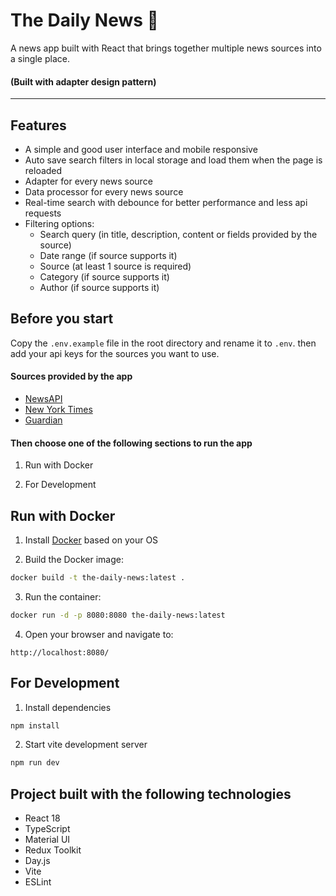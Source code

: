 # The Daily News 📰

A news app built with React that brings together multiple news sources into a single place.
#### (Built with adapter design pattern)

---

## Features

- A simple and good user interface and mobile responsive
- Auto save search filters in local storage and load them when the page is reloaded
- Adapter for every news source
- Data processor for every news source
- Real-time search with debounce for better performance and less api requests
- Filtering options:
  - Search query (in title, description, content or fields provided by the source)
  - Date range (if source supports it)
  - Source (at least 1 source is required)
  - Category (if source supports it)
  - Author (if source supports it)

## Before you start

Copy the `.env.example` file in the root directory and rename it to `.env`. then add your api keys for the sources you want to use.

#### Sources provided by the app

- [NewsAPI](https://newsapi.org/)
- [New York Times](https://developer.nytimes.com/)
- [Guardian](https://open-platform.theguardian.com/)

#### Then choose one of the following sections to run the app

1. Run with Docker

2. For Development

## Run with Docker

1. Install [Docker](https://docs.docker.com/get-docker/) based on your OS

2. Build the Docker image:

```bash
docker build -t the-daily-news:latest .
```

3. Run the container:

```bash
docker run -d -p 8080:8080 the-daily-news:latest
```

4. Open your browser and navigate to:

```
http://localhost:8080/
```

## For Development

1. Install dependencies

```bash
npm install
```

2. Start vite development server

```bash
npm run dev
```

## Project built with the following technologies

- React 18
- TypeScript
- Material UI
- Redux Toolkit
- Day.js
- Vite
- ESLint
